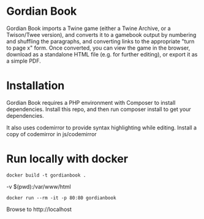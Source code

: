 # Gordian Book

Gordian Book imports a Twine game (either a Twine Archive, or a Twison/Twee version), and converts it to a gamebook output by numbering and shuffling the paragraphs, and converting links to the appropriate "turn to page x" form. Once converted, you can view the game in the browser, download as a standalone HTML file (e.g. for further editing), or export it as a simple PDF.

# Installation

Gordian Book requires a PHP environment with Composer to install dependencies. Install this repo, and then run composer install to get your dependencies.

It also uses codemirror to provide syntax highlighting while editing. Install a copy of codemirror in js/codemirror

# Run locally with docker

```
docker build -t gordianbook .
```

-v $(pwd):/var/www/html
```
docker run --rm -it -p 80:80 gordianbook
```

Browse to http://localhost